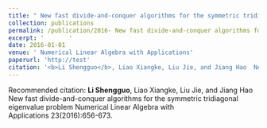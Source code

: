 ```yaml
---
title: " New fast divide-and-conquer algorithms for the symmetric tridiagonal eigenvalue problem"
collection: publications
permalink: /publication/2016- New fast divide-and-conquer algorithms for the symmetric tridiagonal eigenvalue problem
excerpt: '       '
date: 2016-01-01
venue: ' Numerical Linear Algebra with Applications'
paperurl: 'http://test'
citation: '<b>Li Shengguo</b>, Liao Xiangke, Liu Jie, and Jiang Hao  New fast divide-and-conquer algorithms for the symmetric tridiagonal eigenvalue problem Numerical Linear Algebra with Applications 23(2016):656-673. '
---
```



Recommended citation: <b>Li Shengguo</b>, Liao Xiangke, Liu Jie, and Jiang Hao  New fast divide-and-conquer algorithms for the symmetric tridiagonal eigenvalue problem Numerical Linear Algebra with Applications 23(2016):656-673. 
